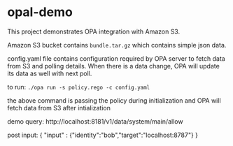 # opal-demo

This project demonstrates OPA integration with Amazon S3.

Amazon S3 bucket contains `bundle.tar.gz` which contains simple json data.

config.yaml file contains configuration required by OPA server to fetch data from S3 and polling details. When there is a data change, OPA will update its data as well with next poll.

to run:
`./opa run -s policy.rego -c config.yaml`

the above command is passing the policy during initialization and OPA will fetch data from S3 after intialization

demo query:
http://localhost:8181/v1/data/system/main/allow

post input:
{
"input" : {"identity":"bob","target":"localhost:8787"}
}


